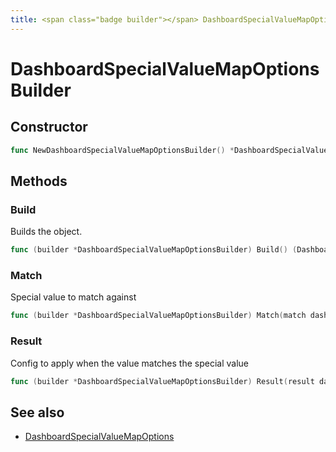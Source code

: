 ```yaml
---
title: <span class="badge builder"></span> DashboardSpecialValueMapOptionsBuilder
---
```

# <span class="badge builder"></span> DashboardSpecialValueMapOptionsBuilder

## Constructor

```go
func NewDashboardSpecialValueMapOptionsBuilder() *DashboardSpecialValueMapOptionsBuilder
```
## Methods

### <span class="badge object-method"></span> Build

Builds the object.

```go
func (builder *DashboardSpecialValueMapOptionsBuilder) Build() (DashboardSpecialValueMapOptions, error)
```

### <span class="badge object-method"></span> Match

Special value to match against

```go
func (builder *DashboardSpecialValueMapOptionsBuilder) Match(match dashboard.SpecialValueMatch) *DashboardSpecialValueMapOptionsBuilder
```

### <span class="badge object-method"></span> Result

Config to apply when the value matches the special value

```go
func (builder *DashboardSpecialValueMapOptionsBuilder) Result(result dashboard.ValueMappingResult) *DashboardSpecialValueMapOptionsBuilder
```

## See also

 * <span class="badge object-type-struct"></span> [DashboardSpecialValueMapOptions](./object-DashboardSpecialValueMapOptions.md)
